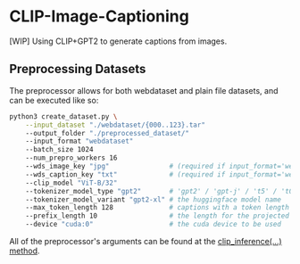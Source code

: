 # CLIP-Image-Captioning
[WIP] Using CLIP+GPT2 to generate captions from images.

## Preprocessing Datasets
The preprocessor allows for both webdataset and plain file datasets, and can be executed like so:
```bash
python3 create_dataset.py \
    --input_dataset "./webdataset/{000..123}.tar"
    --output_folder "./preprocessed_dataset/"
    --input_format "webdataset"
    --batch_size 1024
    --num_prepro_workers 16
    --wds_image_key "jpg"               # (required if input_format='webdataset') the webdataset key for the image files
    --wds_caption_key "txt"             # (required if input_format='webdataset') the webdataset key for the captions
    --clip_model "ViT-B/32"
    --tokenizer_model_type "gpt2"       # 'gpt2' / 'gpt-j' / 't5' / 't0'
    --tokenizer_model_variant "gpt2-xl" # the huggingface model name
    --max_token_length 128              # captions with a token length > max_token_length will be truncated
    --prefix_length 10                  # the length for the projected prefixes (must be the same for the training run)
    --device "cuda:0"                   # the cuda device to be used
```
All of the preprocessor's arguments can be found at the [clip_inference(...) method](https://github.com/TheoCoombes/CLIP-Image-Captioning/blob/main/create_dataset.py#L317).
